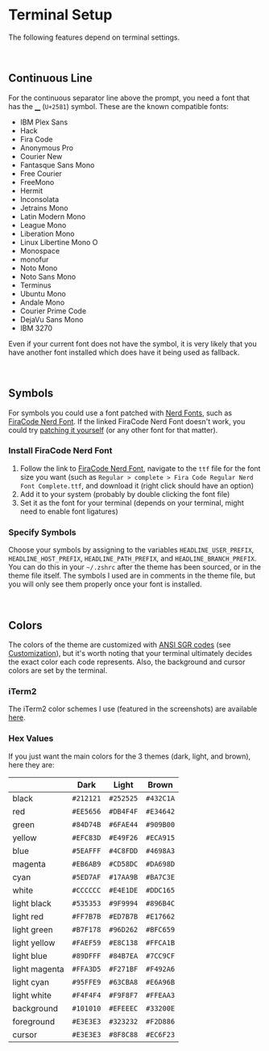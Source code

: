 # Terminal Setup
The following features depend on terminal settings.

<br>


## Continuous Line
For the continuous separator line above the prompt, you need a font that has the ▁ (`U+2581`) symbol. These are the known compatible fonts:

* IBM Plex Sans
* Hack
* Fira Code
* Anonymous Pro
* Courier New
* Fantasque Sans Mono
* Free Courier
* FreeMono
* Hermit
* Inconsolata
* Jetrains Mono
* Latin Modern Mono
* League Mono
* Liberation Mono
* Linux Libertine Mono O
* Monospace
* monofur
* Noto Mono
* Noto Sans Mono
* Terminus
* Ubuntu Mono
* Andale Mono
* Courier Prime Code
* DejaVu Sans Mono
* IBM 3270

Even if your current font does not have the symbol, it is very likely that you have another font installed which does have it being used as fallback.

<br>


## Symbols
For symbols you could use a font patched with [Nerd Fonts](https://www.nerdfonts.com/), such as [FiraCode Nerd Font](https://github.com/ryanoasis/nerd-fonts/tree/master/patched-fonts/FiraCode). If the linked FiraCode Nerd Font doesn't work, you could try [patching it yourself](https://github.com/ryanoasis/nerd-fonts#font-patcher) (or any other font for that matter).

### Install FiraCode Nerd Font
1. Follow the link to [FiraCode Nerd Font](https://github.com/ryanoasis/nerd-fonts/tree/master/patched-fonts/FiraCode), navigate to the `ttf` file for the font size you want (such as `Regular > complete > Fira Code Regular Nerd Font Complete.ttf`, and download it (right click should have an option)
1. Add it to your system (probably by double clicking the font file)
1. Set it as the font for your terminal (depends on your terminal, might need to enable font ligatures)

### Specify Symbols
Choose your symbols by assigning to the variables `HEADLINE_USER_PREFIX`, `HEADLINE_HOST_PREFIX`, `HEADLINE_PATH_PREFIX`, and `HEADLINE_BRANCH_PREFIX`. You can do this in your `~/.zshrc` after the theme has been sourced, or in the theme file itself. The symbols I used are in comments in the theme file, but you will only see them properly once your font is installed.

<br>


## Colors
The colors of the theme are customized with [ANSI SGR codes](https://en.wikipedia.org/wiki/ANSI_escape_code#SGR_(Select_Graphic_Rendition)_parameters) (see [Customization](Customization.md)), but it's worth noting that your terminal ultimately decides the exact color each code represents. Also, the background and cursor colors are set by the terminal.

### iTerm2
The iTerm2 color schemes I use (featured in the screenshots) are available [here](https://github.com/Moarram/dotfiles/tree/main/itermcolors).

### Hex Values
If you just want the main colors for the 3 themes (dark, light, and brown), here they are:

|               | Dark      | Light     | Brown     |
|---------------|-----------|-----------|-----------|
| black         | `#212121` | `#252525` | `#432C1A` |
| red           | `#EE5656` | `#DB4F4F` | `#E34642` |
| green         | `#84D74B` | `#6FAE44` | `#909B00` |
| yellow        | `#EFC83D` | `#E49F26` | `#ECA915` |
| blue          | `#5EAFFF` | `#4C8FDD` | `#4698A3` |
| magenta       | `#EB6AB9` | `#CD58DC` | `#DA698D` |
| cyan          | `#5ED7AF` | `#17AA9B` | `#BA7C3E` |
| white         | `#CCCCCC` | `#E4E1DE` | `#DDC165` |
| light black   | `#535353` | `#9F9994` | `#896B4C` |
| light red     | `#FF7B7B` | `#ED7B7B` | `#E17662` |
| light green   | `#B7F178` | `#96D262` | `#BFC659` |
| light yellow  | `#FAEF59` | `#E8C138` | `#FFCA1B` |
| light blue    | `#89DFFF` | `#84B7EA` | `#7CC9CF` |
| light magenta | `#FFA3D5` | `#F271BF` | `#F492A6` |
| light cyan    | `#95FFE9` | `#63CBA8` | `#E6A96B` |
| light white   | `#F4F4F4` | `#F9F8F7` | `#FFEAA3` |
| background    | `#101010` | `#EFEEEC` | `#33200E` |
| foreground    | `#E3E3E3` | `#323232` | `#F2D886` |
| cursor        | `#E3E3E3` | `#8F8C88` | `#EC6F23` |
